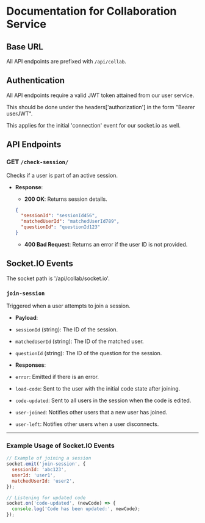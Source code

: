 # Documentation for Collaboration Service

## Base URL

All API endpoints are prefixed with `/api/collab`.

## Authentication 

All API endpoints require a valid JWT token attained from our user service.

This should be done under the headers['authorization'] in the form "Bearer userJWT".

This applies for the initial 'connection' event for our socket.io as well.

## API Endpoints

### GET `/check-session/`

Checks if a user is part of an active session.

- **Response**:

  - **200 OK**: Returns session details.

  ```json
  {
    "sessionId": "sessionId456",
    "matchedUserId": "matchedUserId789",
    "questionId": "questionId123"
  }
  ```

  - **400 Bad Request**: Returns an error if the user ID is not provided.


## Socket.IO Events

The socket path is '/api/collab/socket.io'.

### `join-session`

Triggered when a user attempts to join a session.

- **Payload**:
- `sessionId` (string): The ID of the session.
- `matchedUserId` (string): The ID of the matched user.
- `questionId` (string): The ID of the question for the session.

- **Responses**:
- `error`: Emitted if there is an error.
- `load-code`: Sent to the user with the initial code state after joining.
- `code-updated`: Sent to all users in the session when the code is edited.
- `user-joined`: Notifies other users that a new user has joined.
- `user-left`: Notifies other users when a user disconnects.

---

### Example Usage of Socket.IO Events

```javascript
// Example of joining a session
socket.emit('join-session', {
  sessionId: 'abc123',
  userId: 'user1',
  matchedUserId: 'user2',
});

// Listening for updated code
socket.on('code-updated', (newCode) => {
  console.log('Code has been updated:', newCode);
});
```
